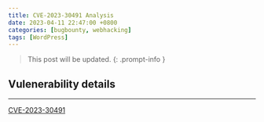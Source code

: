 ```yaml
---
title: CVE-2023-30491 Analysis
date: 2023-04-11 22:47:00 +0800
categories: [bugbounty, webhacking]
tags: [WordPress]
---
```


> This post will be updated.
{: .prompt-info }

## Vulenerability details
---

[CVE-2023-30491](https://cve.mitre.org/cgi-bin/cvename.cgi?name=CVE-2023-30491)